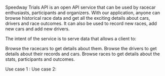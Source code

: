 Speedway Trials API is an open API service that can be used by racecar enthusiasts, participants and organizers. With our application, anyone can browse historical race data and get all the exciting details about cars, drivers and race outcomes. It can also be used to record new races, add new cars and add new drivers.

The intent of the service is to serve data that allows a client to:

Browse the racecars to get details about them.
Browse the drivers to get details about their records and cars.
Browse races to get details about the stats, participants and outcomes.

Use case 1 :
Use case 2: 